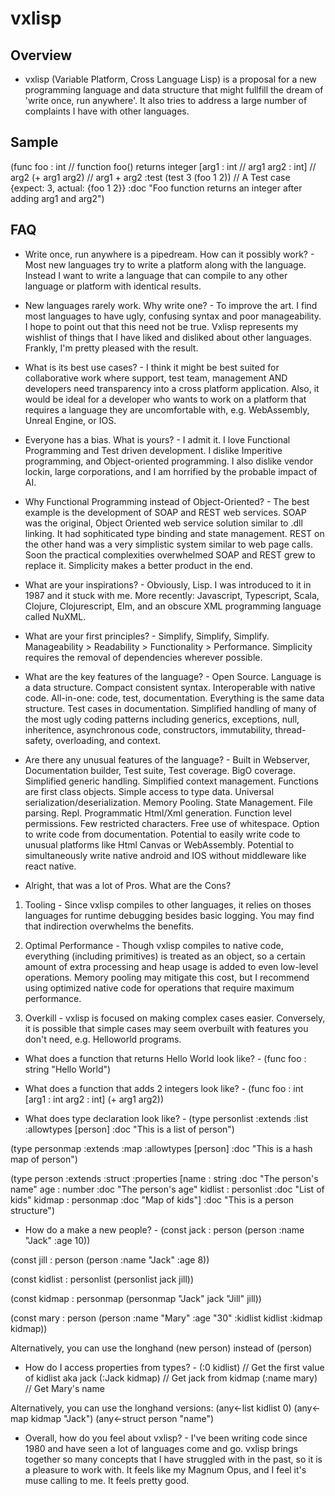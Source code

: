 # vxlisp

## Overview

* vxlisp (Variable Platform, Cross Language Lisp) is a proposal for a new programming language and data structure that might fullfill the dream of 'write once, run anywhere'. It also tries to address a large number of complaints I have with other languages.

## Sample

(func foo : int           // function foo() returns integer
 [arg1 : int              // arg1
  arg2 : int]             // arg2
 (+ arg1 arg2)            // arg1 + arg2
 :test (test 3 (foo 1 2)) // A Test case {expect: 3, actual: {foo 1 2}}
 :doc  "Foo function returns an integer after adding arg1 and arg2")

## FAQ

* Write once, run anywhere is a pipedream. How can it possibly work? - Most new languages try to write a platform along with the language. Instead I want to write a language that can compile to any other language or platform with identical results.

* New languages rarely work. Why write one? - To improve the art. I find most languages to have ugly, confusing syntax and poor manageability. I hope to point out that this need not be true. Vxlisp represents my wishlist of things that I have liked and disliked about other languages. Frankly, I'm pretty pleased with the result.

* What is its best use cases? - I think it might be best suited for collaborative work where support, test team, management AND developers need transparency into a cross platform application. Also, it would be ideal for a developer who wants to work on a platform that requires a language they are uncomfortable with, e.g. WebAssembly, Unreal Engine, or IOS.

* Everyone has a bias. What is yours? - I admit it. I love Functional Programming and Test driven development. I dislike Imperitive programming, and Object-oriented programming. I also dislike vendor lockin, large corporations, and I am horrified by the probable impact of AI.

* Why Functional Programming instead of Object-Oriented? - The best example is the development of SOAP and REST web services. SOAP was the original, Object Oriented web service solution similar to .dll linking. It had sophiticated type binding and state management. REST on the other hand was a very simplistic system similar to web page calls. Soon the practical complexities overwhelmed SOAP and REST grew to replace it. Simplicity makes a better product in the end.

* What are your inspirations? - Obviously, Lisp. I was introduced to it in 1987 and it stuck with me. More recently: Javascript, Typescript, Scala, Clojure, Clojurescript, Elm, and an obscure XML programming language called NuXML.

* What are your first principles? - Simplify, Simplify, Simplify. Manageability > Readability > Functionality > Performance. Simplicity requires the removal of dependencies wherever possible.

* What are the key features of the language? - Open Source. Language is a data structure. Compact consistent syntax. Interoperable with native code. All-in-one: code, test, documentation. Everything is the same data structure. Test cases in documentation. Simplified handling of many of the most ugly coding patterns including generics, exceptions, null, inheritence, asynchronous code, constructors, immutability, thread-safety, overloading, and context.

* Are there any unusual features of the language? - Built in Webserver, Documentation builder, Test suite, Test coverage. BigO coverage. Simplified generic handling. Simplified context management. Functions are first class objects. Simple access to type data. Universal serialization/deserialization. Memory Pooling. State Management. File parsing. Repl. Programmatic Html/Xml generation. Function level permissions. Few restricted characters. Free use of whitespace. Option to write code from documentation. Potential to easily write code to unusual platforms like Html Canvas or WebAssembly. Potential to simultaneously write native android and IOS without middleware like react native.

* Alright, that was a lot of Pros. What are the Cons?

1. Tooling - Since vxlisp compiles to other languages, it relies on thoses languages for runtime debugging besides basic logging. You may find that indirection overwhelms the benefits.

2. Optimal Performance - Though vxlisp compiles to native code, everything (including primitives) is treated as an object, so a certain amount of extra processing and heap usage is added to even low-level operations. Memory pooling may mitigate this cost, but I recommend using optimized native code for operations that require maximum performance.

3. Overkill - vxlisp is focused on making complex cases easier. Conversely, it is possible that simple cases may seem overbuilt with features you don't need, e.g. Helloworld programs.

* What does a function that returns Hello World look like? -
 (func foo : string
  "Hello World")

* What does a function that adds 2 integers look like? -
 (func foo : int
  [arg1 : int
  arg2 : int]
 (+ arg1 arg2))

* What does type declaration look like? -
 (type personlist
  :extends    :list
  :allowtypes [person]
  :doc "This is a list of person")

 (type personmap
  :extends    :map
  :allowtypes [person]
  :doc "This is a hash map of person")

 (type person
  :extends    :struct
  :properties [name    : string     :doc "The person's name"
               age     : number     :doc "The person's age"
               kidlist : personlist :doc "List of kids"
               kidmap  : personmap  :doc "Map of kids"]
  :doc "This is a person structure")

* How do a make a new people? -
 (const jack : person
  (person :name "Jack" :age 10))

 (const jill : person
  (person :name "Jack" :age 8))

 (const kidlist : personlist
  (personlist jack jill))

 (const kidmap : personmap
  (personmap
  "Jack" jack
  "Jill" jill))

 (const mary : person
  (person
  :name "Mary"
  :age  "30"
  :kidlist kidlist
  :kidmap  kidmap))

 Alternatively, you can use the longhand (new person) instead of (person)

* How do I access properties from types? -
 (:0 kidlist)   // Get the first value of kidlist aka jack
 (:Jack kidmap) // Get jack from kidmap
 (:name mary)   // Get Mary's name

 Alternatively, you can use the longhand versions:
 (any<-list   kidlist 0)
 (any<-map    kidmap "Jack")
 (any<-struct person "name")

* Overall, how do you feel about vxlisp? - I've been writing code since 1980 and have seen a lot of languages come and go. vxlisp brings together so many concepts that I have struggled with in the past, so it is a pleasure to work with. It feels like my Magnum Opus, and I feel it's muse calling to me. It feels pretty good.

